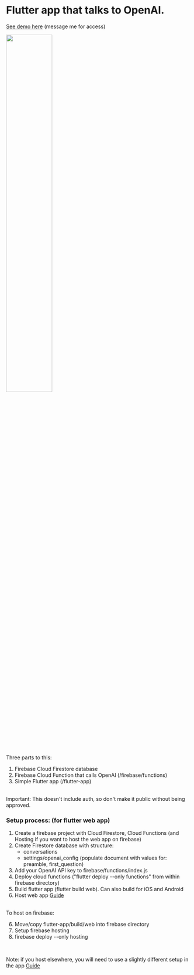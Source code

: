 # Flutter app that talks to OpenAI.


[See demo here](http://aihelper.app) (message me for access)

<img src="https://i.imgur.com/yNGDEyy.png" width="50%">


Three parts to this:
1. Firebase Cloud Firestore database
2. Firebase Cloud Function that calls OpenAI (/firebase/functions)
3. Simple Flutter app (/flutter-app)

<br />
Important: This doesn't include auth, so don't make it public without being approved.

<br />

### Setup process: (for flutter web app)

1. Create a firebase project with Cloud Firestore, Cloud Functions (and Hosting if you want to host the web app on firebase)
2. Create Firestore database with structure:
    - conversations
    - settings/openai_config (populate document with values for: preamble, first_question)
3. Add your OpenAI API key to firebase/functions/index.js
4. Deploy cloud functions ("flutter deploy --only functions" from within firebase directory)
5. Build flutter app (flutter build web). Can also build for iOS and Android
6. Host web app [Guide](https://flutter.dev/docs/deployment/web)

<br/>
To host on firebase:

6. Move/copy flutter-app/build/web into firebase directory
7. Setup firebase hosting
8. firebase deploy --only hosting
<br />

Note: if you host elsewhere, you will need to use a slightly different setup in the app [Guide](https://firebase.google.com/docs/web/setup)
